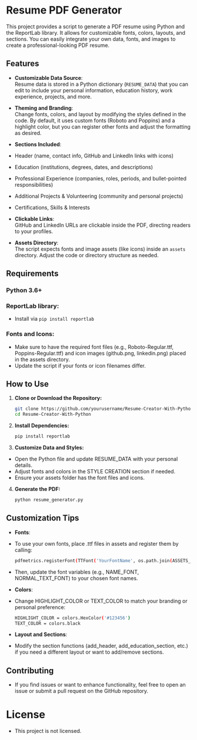 # Resume PDF Generator
This project provides a script to generate a PDF resume using Python and the ReportLab library. It allows for customizable fonts, colors, layouts, and sections. You can easily integrate your own data, fonts, and images to create a professional-looking PDF resume.

## Features
- **Customizable Data Source**:  
  Resume data is stored in a Python dictionary (`RESUME_DATA`) that you can edit to include your personal information, education history, work experience, projects, and more.

- **Theming and Branding**:  
  Change fonts, colors, and layout by modifying the styles defined in the code. By default, it uses custom fonts (Roboto and Poppins) and a highlight color, but you can register other fonts and adjust the formatting as desired.
- **Sections Included**:  
- Header (name, contact info, GitHub and LinkedIn links with icons)
- Education (institutions, degrees, dates, and descriptions)
- Professional Experience (companies, roles, periods, and bullet-pointed responsibilities)
- Additional Projects & Volunteering (community and personal projects)
- Certifications, Skills & Interests
- **Clickable Links**:  
GitHub and LinkedIn URLs are clickable inside the PDF, directing readers to your profiles.
- **Assets Directory**:  
The script expects fonts and image assets (like icons) inside an `assets` directory. Adjust the code or directory structure as needed.
## Requirements
### Python 3.6+
### ReportLab library:
- Install via `pip install reportlab`
### Fonts and Icons:
- Make sure to have the required font files (e.g., Roboto-Regular.ttf, Poppins-Regular.ttf) and icon images (github.png, linkedin.png) placed in the assets directory.
- Update the script if your fonts or icon filenames differ.

## How to Use
1. **Clone or Download the Repository:**

   ```bash
   git clone https://github.com/yourusername/Resume-Creator-With-Python.git
   cd Resume-Creator-With-Python

2. **Install Dependencies:**

   ```bash
   pip install reportlab

3. **Customize Data and Styles:**

- Open the Python file and update RESUME_DATA with your personal details.
- Adjust fonts and colors in the STYLE CREATION section if needed.
- Ensure your assets folder has the font files and icons.

4. **Generate the PDF:**

    ```bash
    python resume_generator.py
   
## Customization Tips
- **Fonts**:

- To use your own fonts, place .ttf files in assets and register them by calling:

    ```bash
    pdfmetrics.registerFont(TTFont('YourFontName', os.path.join(ASSETS_DIR, 'YourFontFile.ttf')))
    
- Then, update the font variables (e.g., NAME_FONT, NORMAL_TEXT_FONT) to your chosen font names.

- **Colors**:  

- Change HIGHLIGHT_COLOR or TEXT_COLOR to match your branding or personal preference:

    ```bash
    HIGHLIGHT_COLOR = colors.HexColor('#123456')
    TEXT_COLOR = colors.black     

- **Layout and Sections**:  

- Modify the section functions (add_header, add_education_section, etc.) if you need a different layout or want to add/remove sections.

## Contributing
- If you find issues or want to enhance functionality, feel free to open an issue or submit a pull request on the GitHub repository.

# License
- This project is not licensed.
